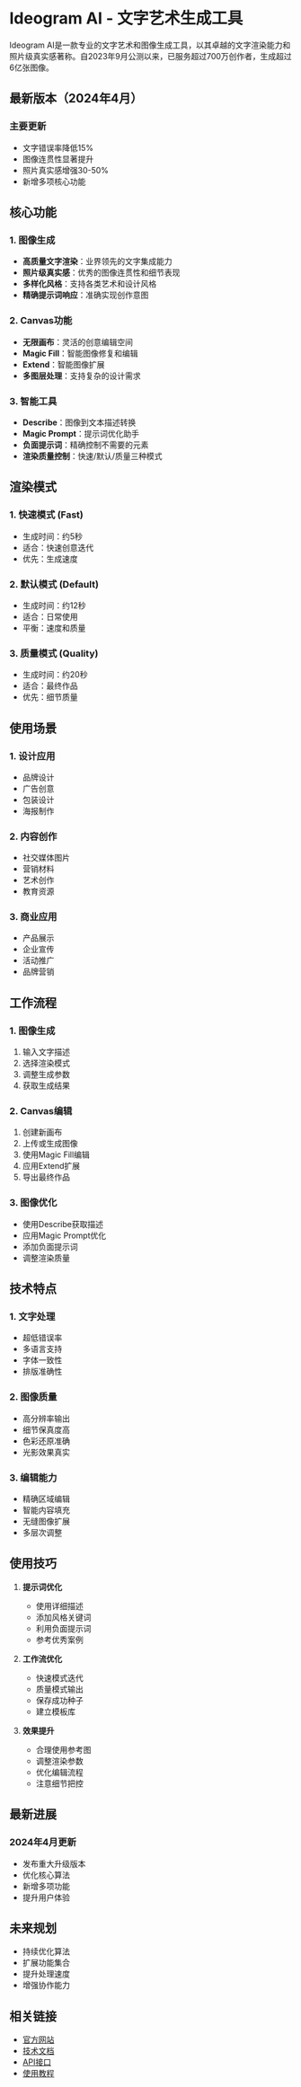 # Ideogram AI - 文字艺术生成工具

Ideogram AI是一款专业的文字艺术和图像生成工具，以其卓越的文字渲染能力和照片级真实感著称。自2023年9月公测以来，已服务超过700万创作者，生成超过6亿张图像。

## 最新版本（2024年4月）

### 主要更新
- 文字错误率降低15%
- 图像连贯性显著提升
- 照片真实感增强30-50%
- 新增多项核心功能

## 核心功能

### 1. 图像生成
- **高质量文字渲染**：业界领先的文字集成能力
- **照片级真实感**：优秀的图像连贯性和细节表现
- **多样化风格**：支持各类艺术和设计风格
- **精确提示词响应**：准确实现创作意图

### 2. Canvas功能
- **无限画布**：灵活的创意编辑空间
- **Magic Fill**：智能图像修复和编辑
- **Extend**：智能图像扩展
- **多图层处理**：支持复杂的设计需求

### 3. 智能工具
- **Describe**：图像到文本描述转换
- **Magic Prompt**：提示词优化助手
- **负面提示词**：精确控制不需要的元素
- **渲染质量控制**：快速/默认/质量三种模式

## 渲染模式

### 1. 快速模式 (Fast)
- 生成时间：约5秒
- 适合：快速创意迭代
- 优先：生成速度

### 2. 默认模式 (Default)
- 生成时间：约12秒
- 适合：日常使用
- 平衡：速度和质量

### 3. 质量模式 (Quality)
- 生成时间：约20秒
- 适合：最终作品
- 优先：细节质量

## 使用场景

### 1. 设计应用
- 品牌设计
- 广告创意
- 包装设计
- 海报制作

### 2. 内容创作
- 社交媒体图片
- 营销材料
- 艺术创作
- 教育资源

### 3. 商业应用
- 产品展示
- 企业宣传
- 活动推广
- 品牌营销

## 工作流程

### 1. 图像生成
1. 输入文字描述
2. 选择渲染模式
3. 调整生成参数
4. 获取生成结果

### 2. Canvas编辑
1. 创建新画布
2. 上传或生成图像
3. 使用Magic Fill编辑
4. 应用Extend扩展
5. 导出最终作品

### 3. 图像优化
- 使用Describe获取描述
- 应用Magic Prompt优化
- 添加负面提示词
- 调整渲染质量

## 技术特点

### 1. 文字处理
- 超低错误率
- 多语言支持
- 字体一致性
- 排版准确性

### 2. 图像质量
- 高分辨率输出
- 细节保真度高
- 色彩还原准确
- 光影效果真实

### 3. 编辑能力
- 精确区域编辑
- 智能内容填充
- 无缝图像扩展
- 多层次调整

## 使用技巧

1. **提示词优化**
   - 使用详细描述
   - 添加风格关键词
   - 利用负面提示词
   - 参考优秀案例

2. **工作流优化**
   - 快速模式迭代
   - 质量模式输出
   - 保存成功种子
   - 建立模板库

3. **效果提升**
   - 合理使用参考图
   - 调整渲染参数
   - 优化编辑流程
   - 注意细节把控

## 最新进展

### 2024年4月更新
- 发布重大升级版本
- 优化核心算法
- 新增多项功能
- 提升用户体验

## 未来规划

- 持续优化算法
- 扩展功能集合
- 提升处理速度
- 增强协作能力

## 相关链接

- [官方网站](https://ideogram.ai)
- [技术文档](https://about.ideogram.ai/docs)
- [API接口](https://about.ideogram.ai/api)
- [使用教程](https://about.ideogram.ai/tutorial) 